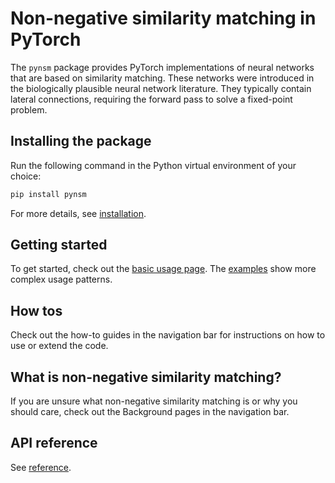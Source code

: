 # Non-negative similarity matching in PyTorch

The `pynsm` package provides PyTorch implementations of neural networks that are based on similarity matching. These networks were introduced in the biologically plausible neural network literature. They typically contain lateral connections, requiring the forward pass to solve a fixed-point problem.

## Installing the package

Run the following command in the Python virtual environment of your choice:

```bash
pip install pynsm
```

For more details, see [installation](install.md).

## Getting started

To get started, check out the [basic usage page](basic_usage.md). The [examples](examples/generated) show more complex usage patterns.

## How tos
Check out the how-to guides in the navigation bar for instructions on how to use or extend the code.

## What is non-negative similarity matching?
If you are unsure what non-negative similarity matching is or why you should care, check out the Background pages in the navigation bar.

## API reference
See [reference](reference/).
